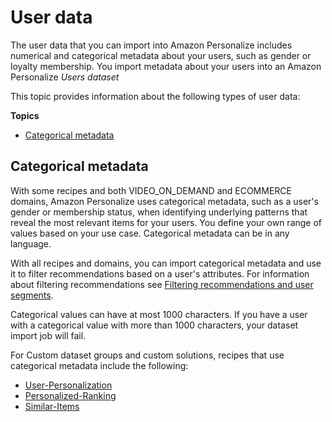 # User data<a name="users-datasets"></a>

 The user data that you can import into Amazon Personalize includes numerical and categorical metadata about your users, such as gender or loyalty membership\. You import metadata about your users into an Amazon Personalize *Users dataset* 

 This topic provides information about the following types of user data: 

**Topics**
+ [Categorical metadata](#user-categorical-data)

## Categorical metadata<a name="user-categorical-data"></a>

With some recipes and both VIDEO\_ON\_DEMAND and ECOMMERCE domains, Amazon Personalize uses categorical metadata, such as a user's gender or membership status, when identifying underlying patterns that reveal the most relevant items for your users\. You define your own range of values based on your use case\. Categorical metadata can be in any language\. 

With all recipes and domains, you can import categorical metadata and use it to filter recommendations based on a user's attributes\. For information about filtering recommendations see [Filtering recommendations and user segments](filter.md)\. 

Categorical values can have at most 1000 characters\. If you have a user with a categorical value with more than 1000 characters, your dataset import job will fail\.

 For Custom dataset groups and custom solutions, recipes that use categorical metadata include the following:
+  [User\-Personalization](native-recipe-new-item-USER_PERSONALIZATION.md) 
+  [Personalized\-Ranking](native-recipe-search.md) 
+  [Similar\-Items](native-recipe-similar-items.md) 